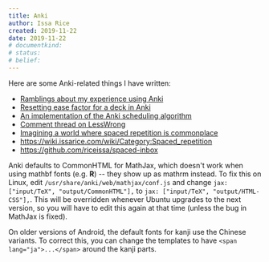 ```yaml
---
title: Anki
author: Issa Rice
created: 2019-11-22
date: 2019-11-22
# documentkind:
# status:
# belief:
---
```


Here are some Anki-related things I have written:

* [Ramblings about my experience using Anki](https://github.com/riceissa/issarice.com/blob/master/drafts/spaced-repetition.md)
* [Resetting ease factor for a deck in Anki](https://gist.github.com/riceissa/9616621772754a94e4254e1590a44afd)
* [An implementation of the Anki scheduling algorithm](https://gist.github.com/riceissa/1ead1b9881ffbb48793565ce69d7dbdd)
* [Comment thread on LessWrong](https://www.greaterwrong.com/posts/xDWGELFkyKdBpySAf/an1lam-s-short-form-feed/comment/6Qt29YZAtRiE9zWhe)
* [Imagining a world where spaced repetition is commonplace](https://raw.githubusercontent.com/riceissa/issarice.com/master/drafts/spaced-repetition-world.txt)
* <https://wiki.issarice.com/wiki/Category:Spaced_repetition>
* <https://github.com/riceissa/spaced-inbox>

Anki defaults to CommonHTML for MathJax, which doesn't work when using mathbf fonts (e.g. $\mathbf R$) -- they show up as mathrm instead. To fix this on Linux, edit `/usr/share/anki/web/mathjax/conf.js` and change `jax: ["input/TeX", "output/CommonHTML"],` to `jax: ["input/TeX", "output/HTML-CSS"],`.
This will be overridden whenever Ubuntu upgrades to the next version, so you will have to edit this again at that time (unless the bug in MathJax is fixed).

On older versions of Android, the default fonts for kanji use the Chinese
variants. To correct this, you can change the templates to have
`<span lang="ja">...</span>` around the kanji parts.
